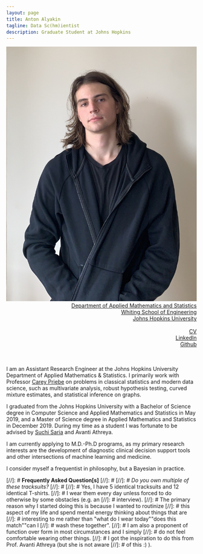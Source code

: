 ```yaml
---
layout: page
title: Anton Alyakin
tagline: Data Sc(hm)ientist
description: Graduate Student at Johns Hopkins
---
```

<div class="container">
	<div class = "span3">
		<div style="text-align:center"><img src ="assets/pics/anton_alyakin.jpg"/>
		</div>
	</div>
	<div class = "span4">
		<div style="text-align:right">
		<a href="https://engineering.jhu.edu/ams/">Department of Applied Mathematics and Statistics</a><br/>
		<a href="https://engineering.jhu.edu/">Whiting School of Engineering</a><br/>
          	<a href="https://www.jhu.edu/">Johns Hopkins University</a><br/>
		<br/>
		<a href="{{ BASE_PATH }}/assets/AntonAlyakinCV.pdf">CV</a><br/>
		<a href = "https://www.linkedin.com/in/anton-alyakin-64a58a9b/">LinkedIn</a><br/>
		<a href = "https://github.com/alyakin314">Github</a><br/>
		</div>		
	</div>
</div>

<br/>
<br/>


I am an Assistant Research Engineer at the Johns Hopkins University Department
of Applied Mathematics & Statistics.
I primarily work with Professor [Carey Priebe](https://www.ams.jhu.edu/~priebe/)
on problems in classical statistics and modern data science, such as
multivariate analysis, robust hypothesis testing, curved mixture estimates, and
statistical inference on graphs.

I graduated from the Johns Hopkins University with a Bachelor of Science degree
in Computer Science and Applied Mathematics and Statistics in May 2019, and a
Master of Science degree in Applied Mathematics and Statistics in December 2019.
During my time as a student I was fortunate to be advised by [Suchi
Saria](https://suchisaria.jhu.edu/) and Avanti Athreya.

I am currently applying to M.D.-Ph.D programs, as my primary research interests
are the development of diagnostic clinical decision support tools and other
intersections of machine learning and medicine.

I consider myself a frequentist in philosophy, but a Bayesian in practice.



[//]: # **Frequently Asked Question[s]**
[//]: # 
[//]: # *Do you own multiple of these tracksuits?*
[//]: # 
[//]: # Yes, I have 5 identical tracksuits and 12 identical T-shirts.
[//]: # I wear them every day unless forced to do otherwise by some obstacles (e.g. an
[//]: # interview).
[//]: # The primary reason why I started doing this is because I wanted to routinize
[//]: # this aspect of my life and spend mental energy thinking about things that are
[//]: # interesting to me rather than \"what do I wear today\"\"does this match\"\"can I
[//]: # wash these together\".
[//]: # I am also a proponent of function over form in most circumstances and I simply
[//]: # do not feel comfortable wearing other things.
[//]: # I got the inspiration to do this from Prof. Avanti Athreya (but she is not aware
[//]: # of this :) ).
